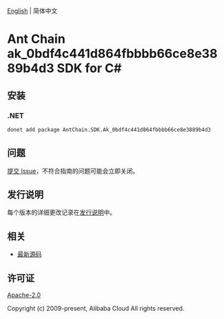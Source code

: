 [English](README.md) | 简体中文

# Ant Chain ak_0bdf4c441d864fbbbb66ce8e3889b4d3 SDK for C#

## 安装

### .NET

```bash
donet add package AntChain.SDK.Ak_0bdf4c441d864fbbbb66ce8e3889b4d3
```

## 问题

[提交 Issue](https://github.com/alipay/antchain-openapi-prod-sdk/issues/new)，不符合指南的问题可能会立即关闭。

## 发行说明

每个版本的详细更改记录在[发行说明](./ChangeLog.txt)中。

## 相关

* [最新源码](https://github.com/antchain-openapi-prod-sdk)

## 许可证

[Apache-2.0](http://www.apache.org/licenses/LICENSE-2.0)

Copyright (c) 2009-present, Alibaba Cloud All rights reserved.
